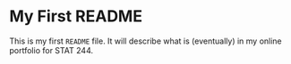 # My First README

This is my first `README` file. It will describe what is (eventually) in my online portfolio for STAT 244.